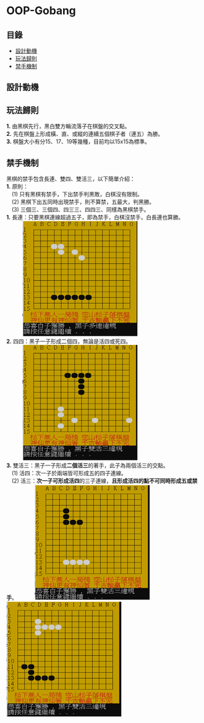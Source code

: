 # OOP-Gobang
## 目錄
 - [設計動機](#設計動機)
 - [玩法歸則](#玩法歸則)
 - [禁手機制](#禁手機制)
## 設計動機
## 玩法歸則
**1.** 由黑棋先行，黑白雙方輪流落子在棋盤的交叉點。  
**2.** 先在棋盤上形成橫、直、或縱的連續五個棋子者（連五）為勝。  
**3.** 棋盤大小有分15、17、19等幾種，目前均以15x15為標準。  
## 禁手機制   
黑棋的禁手包含長連、雙四、雙活三，以下簡單介紹：    
**1.** 原則：    
&emsp;(1) 只有黑棋有禁手，下出禁手判黑敗，白棋沒有限制。    
&emsp;(2) 黑棋下出五同時出現禁手，則不算禁，五最大，判黑勝。   
&emsp;(3) 三個三、三個四、四三三、四四三、同樣為黑棋禁手。   
**1.** 長連：只要黑棋連線超過五子，即為禁手，白棋沒禁手，白長連也算勝。
&emsp;&emsp;&emsp;<img src="https://github.com/csiemichelin/OOP-Gobang/blob/main/res_image/v1.png" width="300" height="300">   
**2.** 四四：黑子一子形成二個四，無論是活四或死四。  
&emsp;&emsp;&emsp;<img src="https://github.com/csiemichelin/OOP-Gobang/blob/main/res_image/v2.png" width="300" height="300">   
**3.** 雙活三：黑子一子形成**二個活三**的著手，此子為兩個活三的交點。     
&emsp;(1) 活四：次一子於兩端皆可形成五的四子連線。     
&emsp;(2) 活三：**次一子可形成活四**的三子連線，**且形成活四的點不可同時形成五或禁手**。 
&emsp;&emsp;&emsp;<img src="https://github.com/csiemichelin/OOP-Gobang/blob/main/res_image/v3.png" width="300" height="300">&emsp;&emsp;<img src="https://github.com/csiemichelin/OOP-Gobang/blob/main/res_image/v4.png" width="300" height="300">      
